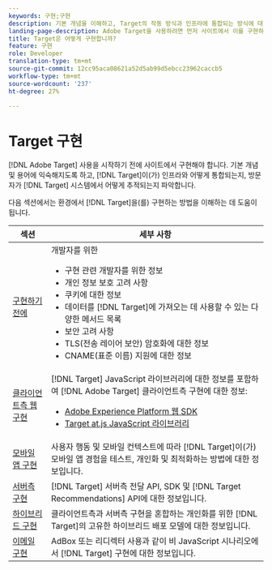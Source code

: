 ```yaml
---
keywords: 구현;구현
description: 기본 개념을 이해하고, Target의 작동 방식과 인프라에 통합되는 방식에 대해 알아보고, 방문자를 추적하는 방법을 이해합니다.
landing-page-description: Adobe Target을 사용하려면 먼저 사이트에서 이를 구현하고 몇 가지 기본 개념과 용어를 이해하며 Target의 작동 방식을 숙지해야 합니다.
title: Target은 어떻게 구현합니까?
feature: 구현
role: Developer
translation-type: tm+mt
source-git-commit: 12cc95aca08621a52d5ab99d5ebcc23962caccb5
workflow-type: tm+mt
source-wordcount: '237'
ht-degree: 27%

---
```



# Target 구현

[!DNL Adobe Target] 사용을 시작하기 전에 사이트에서 구현해야 합니다. 기본 개념 및 용어에 익숙해지도록 하고, [!DNL Target]이(가) 인프라와 어떻게 통합되는지, 방문자가 [!DNL Target] 시스템에서 어떻게 추적되는지 파악합니다.

다음 섹션에서는 환경에서 [!DNL Target]을(를) 구현하는 방법을 이해하는 데 도움이 됩니다.

| 섹션 | 세부 사항 |
| --- | --- |
| [구현하기 전에](c-considerations-before-you-implement-target/considerations-before-you-implement-target.md) | 개발자를 위한<ul><li>구현 관련 개발자를 위한 정보</li><li>개인 정보 보호 고려 사항</li><li>쿠키에 대한 정보<li>데이터를 [!DNL Target]에 가져오는 데 사용할 수 있는 다양한 메서드 목록</li><li>보안 고려 사항</li><li>TLS(전송 레이어 보안) 암호화에 대한 정보</li><li>CNAME(표준 이름) 지원에 대한 정보</li></ul> |
| [클라이언트측 웹 구현](/help/c-implementing-target/c-implementing-target-for-client-side-web/implement-target-for-client-side-web.md) | [!DNL Target] JavaScript 라이브러리에 대한 정보를 포함하여 [!DNL Adobe Target] 클라이언트측 구현에 대한 정보:<ul><li>[Adobe Experience Platform 웹 SDK](/help/c-implementing-target/c-implementing-target-for-client-side-web/aep-web-sdk.md)</li><li>[Target at.js JavaScript 라이브러리](/help/c-implementing-target/c-implementing-target-for-client-side-web/c-how-atjs-works/how-atjs-works.md)</li></ul> |
| [모바일 앱 구현](/help/c-target-mobile-app/target-mobile-app.md) | 사용자 행동 및 모바일 컨텍스트에 따라 [!DNL Target]이(가) 모바일 앱 경험을 테스트, 개인화 및 최적화하는 방법에 대한 정보입니다. |
| [서버측 구현](/help/c-implementing-target/c-api-and-sdk-overview/api-and-sdk-overview.md) | [!DNL Target] 서버측 전달 API, SDK 및 [!DNL Target Recommendations] API에 대한 정보입니다. |
| [하이브리드 구현](/help/c-implementing-target/hybrid-implementation.md) | 클라이언트측과 서버측 구현을 혼합하는 개인화를 위한 [!DNL Target]의 고유한 하이브리드 배포 모델에 대한 정보입니다. |
| [이메일 구현](c-non-javascript-based-implementation/non-javascript-based-implementation.md) | AdBox 또는 리디렉터 사용과 같이 비 JavaScript 시나리오에서 [!DNL Target] 구현에 대한 정보입니다. |

